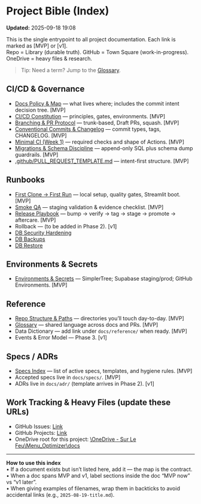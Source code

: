 # Project Bible (Index)

**Updated:** 2025-09-18 19:08

This is the single entrypoint to all project documentation. Each link is marked as [MVP] or [v1].  
Repo = Library (durable truth). GitHub = Town Square (work-in-progress). OneDrive = heavy files & research.

> Tip: Need a term? Jump to the [Glossary](reference/glossary.md).

## CI/CD & Governance

- [Docs Policy & Map](policy/docs_policy.md) — what lives where; includes the commit intent decision tree. [MVP]
- [CI/CD Constitution](policy/ci_cd_constitution.md) — principles, gates, environments. [MVP]
- [Branching & PR Protocol](policy/branching_and_prs.md) — trunk-based, Draft PRs, squash. [MVP]
- [Conventional Commits & Changelog](policy/commits_and_changelog.md) — commit types, tags, CHANGELOG. [MVP]
- [Minimal CI (Week 1)](policy/ci_minimal.md) — required checks and shape of Actions. [MVP]
- [Migrations & Schema Discipline](policy/migrations_and_schema.md) — append-only SQL plus schema dump guardrails. [MVP]
- [.github/PULL_REQUEST_TEMPLATE.md](../.github/pull_request_template.md) — intent-first structure. [MVP]

## Runbooks

- [First Clone → First Run](runbooks/first_run.md) — local setup, quality gates, Streamlit boot. [MVP]
- [Smoke QA](runbooks/smoke_qa.md) — staging validation & evidence checklist. [MVP]
- [Release Playbook](runbooks/release_playbook.md) — bump → verify → tag → stage → promote → aftercare. [MVP]
- Rollback — (to be added in Phase 2). [v1]
- [DB Security Hardening](runbooks/db_security_hardening.md)
- [DB Backups](runbooks/db_backups_runbook.md)
- [DB Restore](runbooks/db_restore_runbook.md)

## Environments & Secrets

- [Environments & Secrets](policy/env_and_secrets.md) — SimplerTree; Supabase staging/prod; GitHub Environments. [MVP]

## Reference

- [Repo Structure & Paths](reference/repo_structure.md) — directories you’ll touch day-to-day. [MVP]
- [Glossary](reference/glossary.md) — shared language across docs and PRs. [MVP]
- Data Dictionary — add link under `docs/reference/` when ready. [MVP]
- Events & Error Model — Phase 3. [v1]

## Specs / ADRs

- [Specs Index](specs/README.md) — list of active specs, templates, and hygiene rules. [MVP]
- Accepted specs live in `docs/specs/`. [MVP]
- ADRs live in `docs/adr/` (template arrives in Phase 2). [v1]

## Work Tracking & Heavy Files (update these URLs)

- GitHub Issues: [Link](https://github.com/mfortin014/mvp_menu_optimizer/issues)
- GitHub Projects: [Link](https://github.com/users/mfortin014/projects/1/views/5)
- OneDrive root for this project: [\OneDrive - Sur Le Feu\Menu_Optimizer\docs](https://surlefeu-my.sharepoint.com/:f:/p/mathieu_fortin/EnSXY-AFa9RCh1eRI804IwUBLaHXiZ7Ko1S_iWLJJTT61w?e=Jw0nTt)

---

**How to use this index**  
• If a document exists but isn’t listed here, add it — the map is the contract.  
• When a doc spans MVP and v1, label sections inside the doc “MVP now” vs “v1 later”.  
• When giving examples of filenames, wrap them in backticks to avoid accidental links (e.g., `2025-08-19-title.md`).
